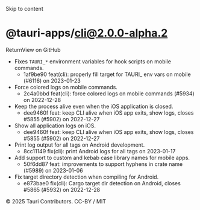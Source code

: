 Skip to content
# @tauri-apps/cli@2.0.0-alpha.2
ReturnView on GitHub
  * Fixes `TAURI_*` environment variables for hook scripts on mobile commands. 
    * 1af9be90 feat(cli): properly fill target for TAURI_ env vars on mobile (#6116) on 2023-01-23
  * Force colored logs on mobile commands. 
    * 2c4a0bbd feat(cli): force colored logs on mobile commands (#5934) on 2022-12-28
  * Keep the process alive even when the iOS application is closed. 
    * dee9460f feat: keep CLI alive when iOS app exits, show logs, closes #5855 (#5902) on 2022-12-27
  * Show all application logs on iOS. 
    * dee9460f feat: keep CLI alive when iOS app exits, show logs, closes #5855 (#5902) on 2022-12-27
  * Print log output for all tags on Android development. 
    * 8cc11149 fix(cli): print Android logs for all tags on 2023-01-17
  * Add support to custom and kebab case library names for mobile apps. 
    * 50f6dd87 feat: improvements to support hyphens in crate name (#5989) on 2023-01-06
  * Fix target directory detection when compiling for Android. 
    * e873bae0 fix(cli): Cargo target dir detection on Android, closes #5865 (#5932) on 2022-12-28


© 2025 Tauri Contributors. CC-BY / MIT
